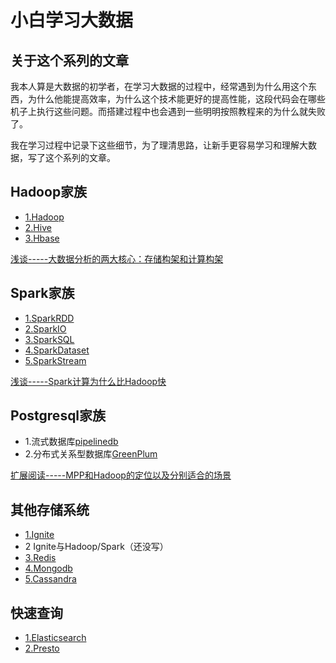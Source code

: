 # 小白学习大数据
## 关于这个系列的文章
我本人算是大数据的初学者，在学习大数据的过程中，经常遇到为什么用这个东西，为什么他能提高效率，为什么这个技术能更好的提高性能，这段代码会在哪些机子上执行这些问题。而搭建过程中也会遇到一些明明按照教程来的为什么就失败了。

我在学习过程中记录下这些细节，为了理清思路，让新手更容易学习和理解大数据，写了这个系列的文章。

## Hadoop家族
- [1.Hadoop](Hadoop/Hadoop.md)
- [2.Hive](Hadoop/Hive.md)
- [3.Hbase](Hadoop/Hbase.md)  

[浅谈-----大数据分析的两大核心：存储构架和计算构架](Article/art1.md)  

## Spark家族
- [1.SparkRDD](Spark/SparkRDD.md)
- [2.SparkIO](Spark/SparkIO.md)
- [3.SparkSQL](Spark/SparkSQL.md)
- [4.SparkDataset](Spark/SparkDataset.md)
- [5.SparkStream](Spark/SparkStream.md)   

[浅谈-----Spark计算为什么比Hadoop快](Article/art2.md)

## Postgresql家族
- 1.流式数据库[pipelinedb](PostgreSQL/pipelinedb.md)
- 2.分布式关系型数据库[GreenPlum](PostgreSQL/GPDB.md)  

[扩展阅读-----MPP和Hadoop的定位以及分别适合的场景](http://www.jianshu.com/p/5191daa1a454)

## 其他存储系统
- [1.Ignite](Persistence/Ignite.md)
- 2 Ignite与Hadoop/Spark（还没写）
- [3.Redis](Persistence/Redis.md)
- [4.Mongodb](Persistence/Mongodb.md)
- [5.Cassandra]()  

## 快速查询
- [1.Elasticsearch](Search/Elasticsearch.md)
- [2.Presto](Search/Presto.md)  

